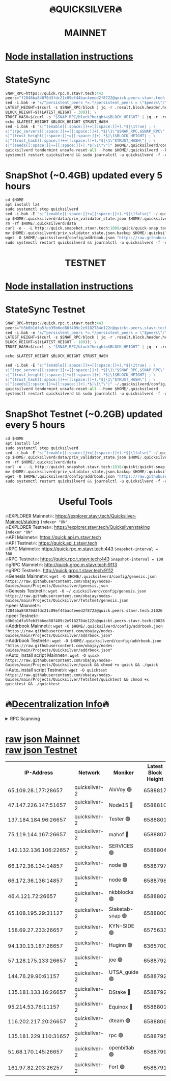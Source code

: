 <h1 align="center"> 🔥QUICKSILVER🔥</h1>

<h1 align="center"> MAINNET</h1>

[Node installation instructions](https://github.com/obajay/nodes-Guides/tree/main/Projects/Quicksilver)
=

# StateSync
```python
SNAP_RPC=https://quick.rpc.m.stavr.tech:443
peers="f2846ba84070d3fdc21c09ef44bac4eeed2f8722@quick.peers.stavr.tech:21026"
sed -i.bak -e "s/^persistent_peers *=.*/persistent_peers = \"$peers\"/" $HOME/.quicksilverd/config/config.toml
LATEST_HEIGHT=$(curl -s $SNAP_RPC/block | jq -r .result.block.header.height); \
BLOCK_HEIGHT=$((LATEST_HEIGHT - 300)); \
TRUST_HASH=$(curl -s "$SNAP_RPC/block?height=$BLOCK_HEIGHT" | jq -r .result.block_id.hash)
echo $LATEST_HEIGHT $BLOCK_HEIGHT $TRUST_HASH
sed -i.bak -E "s|^(enable[[:space:]]+=[[:space:]]+).*$|\1true| ; \
s|^(rpc_servers[[:space:]]+=[[:space:]]+).*$|\1\"$SNAP_RPC,$SNAP_RPC\"| ; \
s|^(trust_height[[:space:]]+=[[:space:]]+).*$|\1$BLOCK_HEIGHT| ; \
s|^(trust_hash[[:space:]]+=[[:space:]]+).*$|\1\"$TRUST_HASH\"| ; \
s|^(seeds[[:space:]]+=[[:space:]]+).*$|\1\"\"|" $HOME/.quicksilverd/config/config.toml
quicksilverd tendermint unsafe-reset-all --home $HOME/.quicksilverd --keep-addr-book
systemctl restart quicksilverd && sudo journalctl -u quicksilverd -f -o cat
```

# SnapShot (~0.4GB) updated every 5 hours
```python
cd $HOME
apt install lz4
sudo systemctl stop quicksilverd
sed -i.bak -E "s|^(enable[[:space:]]+=[[:space:]]+).*$|\1false|" ~/.quicksilverd/config/config.toml
cp $HOME/.quicksilverd/data/priv_validator_state.json $HOME/.quicksilverd/priv_validator_state.json.backup
rm -rf $HOME/.quicksilverd/data
curl -o - -L http://quick.snapshot.stavr.tech:1009/quick/quick-snap.tar.lz4 | lz4 -c -d - | tar -x -C $HOME/.quicksilverd --strip-components 2
mv $HOME/.quicksilverd/priv_validator_state.json.backup $HOME/.quicksilverd/data/priv_validator_state.json
wget -O $HOME/.quicksilverd/config/addrbook.json "https://raw.githubusercontent.com/obajay/nodes-Guides/main/Projects/Quicksilver/addrbook.json"
sudo systemctl restart quicksilverd && journalctl -u quicksilverd -f -o cat
```

<h1 align="center"> TESTNET</h1>

[Node installation instructions](https://github.com/obajay/nodes-Guides/tree/main/Projects/Quicksilver/Tetstnet)
=

# StateSync Testnet
```python
SNAP_RPC=https://quick.rpc.t.stavr.tech:443
peers="b3b0b1dfa5feb35b6ed88f409c2e9182784e122c@quickt.peers.stavr.tech:20026"
sed -i.bak -e "s/^persistent_peers *=.*/persistent_peers = \"$peers\"/" $HOME/.quicksilverd/config/config.toml
LATEST_HEIGHT=$(curl -s $SNAP_RPC/block | jq -r .result.block.header.height); \
BLOCK_HEIGHT=$((LATEST_HEIGHT - 100)); \
TRUST_HASH=$(curl -s "$SNAP_RPC/block?height=$BLOCK_HEIGHT" | jq -r .result.block_id.hash)

echo $LATEST_HEIGHT $BLOCK_HEIGHT $TRUST_HASH

sed -i.bak -E "s|^(enable[[:space:]]+=[[:space:]]+).*$|\1true| ; \
s|^(rpc_servers[[:space:]]+=[[:space:]]+).*$|\1\"$SNAP_RPC,$SNAP_RPC\"| ; \
s|^(trust_height[[:space:]]+=[[:space:]]+).*$|\1$BLOCK_HEIGHT| ; \
s|^(trust_hash[[:space:]]+=[[:space:]]+).*$|\1\"$TRUST_HASH\"| ; \
s|^(seeds[[:space:]]+=[[:space:]]+).*$|\1\"\"|" ~/.quicksilverd/config/config.toml
quicksilverd tendermint unsafe-reset-all --home $HOME/.quicksilverd
systemctl restart quicksilverd && sudo journalctl -u quicksilverd -f -o cat

```

# SnapShot Testnet (~0.2GB) updated every 5 hours
```python
cd $HOME
apt install lz4
sudo systemctl stop quicksilverd
sed -i.bak -E "s|^(enable[[:space:]]+=[[:space:]]+).*$|\1false|" ~/.quicksilverd/config/config.toml
cp $HOME/.quicksilverd/data/priv_validator_state.json $HOME/.quicksilverd/priv_validator_state.json.backup
rm -rf $HOME/.quicksilverd/data
curl -o - -L http://quickt.snapshot.stavr.tech:1016/quickt/quickt-snap.tar.lz4 | lz4 -c -d - | tar -x -C $HOME/.quicksilverd --strip-components 2
mv $HOME/.quicksilverd/priv_validator_state.json.backup $HOME/.quicksilverd/data/priv_validator_state.json
wget -O $HOME/.quicksilverd/config/addrbook.json "https://raw.githubusercontent.com/obajay/nodes-Guides/main/Projects/Quicksilver/Tetstnet/addrbook.json"
sudo systemctl restart quicksilverd && journalctl -u quicksilverd -f -o cat
```
 <h1 align="center"> Useful Tools</h1>

🔥EXPLORER Mainnet🔥:        https://explorer.stavr.tech/Quicksilver-Mainnet/staking    `Indexer "ON"` \
🔥EXPLORER Testnet🔥:        https://explorer.stavr.tech/Quicksilver/staking	        `Indexer "ON"` \
🔥API Mainnet🔥: 			 https://quick.api.m.stavr.tech \
🔥API Testnet🔥: 			 https://quick.api.t.stavr.tech \
🔥RPC Mainnet🔥:             https://quick.rpc.m.stavr.tech:443              `Snapshot-interval = 300` \
🔥RPC Testnet🔥:             https://quick.rpc.t.stavr.tech:443              `Snapshot-interval = 100` \
🔥gRPC Mainnet🔥:                    http://quick.grpc.m.stavr.tech:9113 \
🔥gRPC Testnet🔥:                    http://quick.grpc.t.stavr.tech:9112 \
🔥Genesis Mainnet🔥: `wget -O $HOME/.quicksilverd/config/genesis.json https://raw.githubusercontent.com/obajay/nodes-Guides/main/Projects/Quicksilver/genesis.json` \
🔥Genesis Testnet🔥: `wget -O ~/.quicksilverd/config/genesis.json https://raw.githubusercontent.com/obajay/nodes-Guides/main/Projects/Quicksilver/Tetstnet/genesis.json` \
🔥peer Mainnet🔥:					 `f2846ba84070d3fdc21c09ef44bac4eeed2f8722@quick.peers.stavr.tech:21026` \
🔥peer Testnet🔥:					 `b3b0b1dfa5feb35b6ed88f409c2e9182784e122c@quickt.peers.stavr.tech:20026` \
🔥Addrbook Mainnet🔥:    ```wget -O $HOME/.quicksilverd/config/addrbook.json "https://raw.githubusercontent.com/obajay/nodes-Guides/main/Projects/Quicksilver/addrbook.json"``` \
🔥Addrbook Testnet🔥:    ```wget -O $HOME/.quicksilverd/config/addrbook.json "https://raw.githubusercontent.com/obajay/nodes-Guides/main/Projects/Quicksilver/addrbook.json"``` \
🔥Auto_install script Mainnet🔥: ```wget -O quick https://raw.githubusercontent.com/obajay/nodes-Guides/main/Projects/Quicksilver/quick && chmod +x quick && ./quick``` \
🔥Auto_install script Testnet🔥: ```wget -O quicktest https://raw.githubusercontent.com/obajay/nodes-Guides/main/Projects/Quicksilver/Tetstnet/quicktest && chmod +x quicktest && ./quicktest```

🔥[Decentralization Info](https://github.com/obajay/StateSync-snapshots/tree/main/Projects/Quicksilver/Decentralization)🔥
=

<details>
<summary>RPC Scanning</summary>

<h2 align="center"> We scan nodes in real time every 4 hours. And we provide the final result of RPC endpoints.
We cannot influence the operation of these nodes in any way. </h2>


```python
If Voting Power is higher than 0 --> then the Node is a validator of the network and may be subject to attack and be a potential threat to the chain.
```
```python
We marked such validators with a red symbol
```

</details>

[raw json Mainnet](https://rpc-check.quickm.stavr.tech/quickm/rpc-quickm-result.json) \
[raw json Testnet](https://github.com/obajay/StateSync-snapshots/tree/main/Projects/Quicksilver/Rpc-Check-Testnet)
=


<table><tr><th>IP-Address</th><th>Network</th><th>Moniker</th><th>Latest Block Height</th><th>Earliest Block Height</th><th>Catching Up</th><th>Tx Index</th><th>Voting Power</th><th>Scan Time</th></tr><tr><td>65.109.28.177:28657</td><td>quicksilver-2</td><td>AlxVoy 🟢</td><td>6588817</td><td>3562001</td><td>False</td><td>off</td><td>0</td><td>2024-03-27T21:09:29.647980972UTC</td></tr><tr><td>47.147.226.147:51657</td><td>quicksilver-2</td><td>Node15 🔴</td><td>6588810</td><td>5151648</td><td>False</td><td>off</td><td>924989</td><td>2024-03-27T21:08:50.320142323UTC</td></tr><tr><td>137.184.184.96:26657</td><td>quicksilver-2</td><td>Tester 🟢</td><td>6588801</td><td>5550692</td><td>False</td><td>off</td><td>0</td><td>2024-03-27T21:07:55.675262840UTC</td></tr><tr><td>75.119.144.167:26657</td><td>quicksilver-2</td><td>mahof 🔴</td><td>6588807</td><td>5654794</td><td>False</td><td>on</td><td>285749</td><td>2024-03-27T21:08:32.811725033UTC</td></tr><tr><td>142.132.136.106:22657</td><td>quicksilver-2</td><td>SERVICES 🟢</td><td>6588804</td><td>5920001</td><td>False</td><td>on</td><td>0</td><td>2024-03-27T21:08:13.495222711UTC</td></tr><tr><td>66.172.36.134:14857</td><td>quicksilver-2</td><td>node 🟢</td><td>6588797</td><td>5950756</td><td>False</td><td>on</td><td>0</td><td>2024-03-27T21:07:32.608858290UTC</td></tr><tr><td>66.172.36.136:14857</td><td>quicksilver-2</td><td>node 🟢</td><td>6588798</td><td>5950756</td><td>False</td><td>on</td><td>0</td><td>2024-03-27T21:07:35.455567749UTC</td></tr><tr><td>46.4.121.72:26657</td><td>quicksilver-2</td><td>nkbblocks 🟢</td><td>6588802</td><td>6056301</td><td>False</td><td>on</td><td>0</td><td>2024-03-27T21:08:02.145258833UTC</td></tr><tr><td>65.108.195.29:31127</td><td>quicksilver-2</td><td>Staketab-snap 🟢</td><td>6588800</td><td>6075001</td><td>False</td><td>off</td><td>0</td><td>2024-03-27T21:07:48.358497289UTC</td></tr><tr><td>158.69.27.233:26657</td><td>quicksilver-2</td><td>KYN-SIDE 🟢</td><td>6575633</td><td>6159001</td><td>False</td><td>on</td><td>0</td><td>2024-03-27T21:08:06.811953913UTC</td></tr><tr><td>94.130.13.187:26657</td><td>quicksilver-2</td><td>Huginn 🟢</td><td>6365700</td><td>6231630</td><td>False</td><td>on</td><td>0</td><td>2024-03-27T21:08:13.717311908UTC</td></tr><tr><td>57.128.175.133:26657</td><td>quicksilver-2</td><td>joe 🟢</td><td>6588792</td><td>6246344</td><td>False</td><td>on</td><td>0</td><td>2024-03-27T21:07:06.103732124UTC</td></tr><tr><td>144.76.29.90:61157</td><td>quicksilver-2</td><td>UTSA_guide 🟢</td><td>6588792</td><td>6316825</td><td>False</td><td>on</td><td>0</td><td>2024-03-27T21:07:03.795703312UTC</td></tr><tr><td>135.181.133.16:26657</td><td>quicksilver-2</td><td>DStake 🔴</td><td>6588792</td><td>6378597</td><td>False</td><td>on</td><td>79272</td><td>2024-03-27T21:07:03.296917302UTC</td></tr><tr><td>95.214.53.76:11157</td><td>quicksilver-2</td><td>Equinox 🔴</td><td>6588801</td><td>6459097</td><td>False</td><td>on</td><td>214741</td><td>2024-03-27T21:07:54.827420409UTC</td></tr><tr><td>116.202.217.20:26657</td><td>quicksilver-2</td><td>dteam 🟢</td><td>6588806</td><td>6474101</td><td>False</td><td>on</td><td>0</td><td>2024-03-27T21:08:22.112221939UTC</td></tr><tr><td>135.181.229.110:31657</td><td>quicksilver-2</td><td>rpc 🟢</td><td>6588795</td><td>6479823</td><td>False</td><td>on</td><td>0</td><td>2024-03-27T21:07:19.199427459UTC</td></tr><tr><td>51.68.170.145:26657</td><td>quicksilver-2</td><td>openbitlab 🟢</td><td>6588799</td><td>6507144</td><td>False</td><td>on</td><td>0</td><td>2024-03-27T21:07:41.845352386UTC</td></tr><tr><td>161.97.82.203:26257</td><td>quicksilver-2</td><td>Fort 🟢</td><td>6588791</td><td>6565996</td><td>False</td><td>on</td><td>0</td><td>2024-03-27T21:07:00.838658728UTC</td></tr></table>
